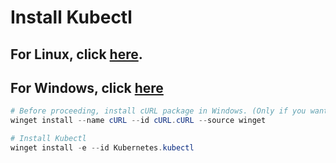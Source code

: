 # Install Kubectl

## For Linux, click [here](https://kubernetes.io/docs/tasks/tools/install-kubectl-linux/).

## For Windows, click [here](https://kubernetes.io/docs/tasks/tools/install-kubectl-windows/)

```Powershell
# Before proceeding, install cURL package in Windows. (Only if you want to manually download and veify and install)
winget install --name cURL --id cURL.cURL --source winget

# Install Kubectl
winget install -e --id Kubernetes.kubectl

```
